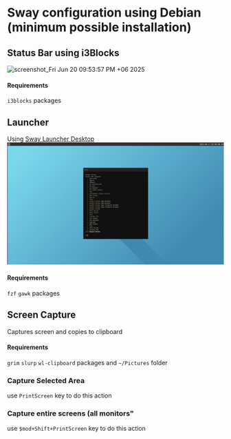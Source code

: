 # Sway configuration using Debian (minimum possible installation)

## Status Bar using i3Blocks
![screenshot_Fri Jun 20 09:53:57 PM +06 2025](https://github.com/user-attachments/assets/2626a2e7-59a1-4090-a746-5afec6e16b2f)

#### Requirements
`i3blocks` packages


## Launcher
Using [Sway Launcher Desktop](https://github.com/Biont/sway-launcher-desktop)
![Screenshot](./launcher/screenshot.png)

#### Requirements 
`fzf` `gawk` packages

## Screen Capture
Captures screen and copies to clipboard

#### Requirements 
`grim` `slurp` `wl-clipboard` packages and `~/Pictures` folder

### Capture Selected Area 
use `PrintScreen` key to do this action

### Capture entire screens (all monitors"
use `$mod+Shift+PrintScreen` key to do this action
